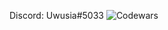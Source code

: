 Discord: Uwusia#5033
 ![Codewars](https://github.r2v.ch/codewars?user=Veanty)

<!---
Veanty/Veanty is a ✨ special ✨ repository because its `README.md` (this file) appears on your GitHub profile.
You can click the Preview link to take a look at your changes.
--->
